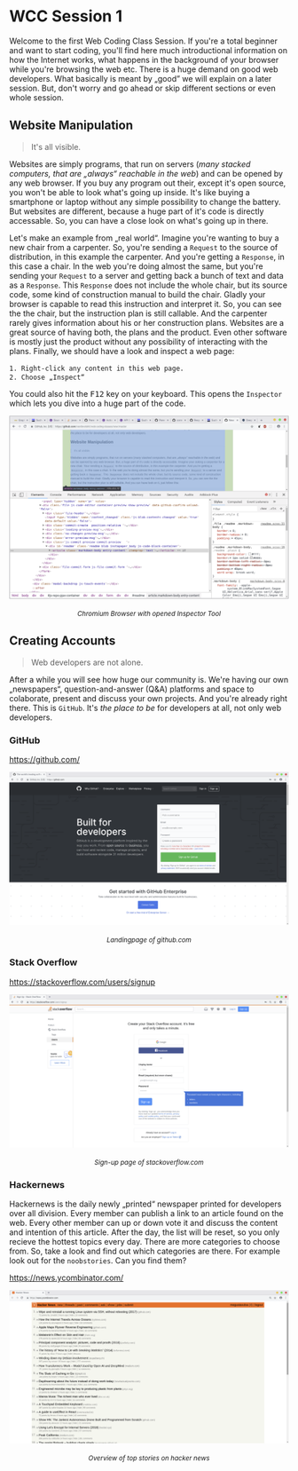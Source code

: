 # WCC Session 1

Welcome to the first Web Coding Class Session. 
If you're a total beginner and want to start coding, you'll find here much introductional information on how the Internet works, what happens in the background of your browser while you're browsing the web etc.
There is a huge demand on good web developers.
What basically is meant by „good” we will explain on a later session.
But, don't worry and go ahead or skip different sections or even whole session.

## Website Manipulation

> It's all visible.

Websites are simply programs, that run on servers (*many stacked computers, that are „always“ reachable in the web*) and can be opened by any web browser.
If you buy any program out their, except it's open source, you won't be able to look what's going up inside.
It's like buying a smartphone or laptop without any simple possibility to change the battery.
But websites are different, because a huge part of it's code is directly accessable.
So, you can have a close look on what's going up in there.

Let's make an example from „real world“.
Imagine you're wanting to buy a new chair from a carpenter.
So, you're sending a `Request` to the source of distribution, in this example the carpenter.
And you're getting a `Response`, in this case a chair.
In the web you're doing almost the same, but you're sending your `Request` to a server and getting back a bunch of text and data as a `Response`.
This `Response` does not include the whole chair, but its source code, some kind of construction manual to build the chair.
Gladly your browser is capable to read this instruction and interpret it.
So, you can see the the chair, but the instruction plan is still callable.
And the carpenter rarely gives information about his or her construction plans.
Websites are a great source of having both, the plans and the product.
Even other software is mostly just the product without any possibility of interacting with the plans.
Finally, we should have a look and inspect a web page:

```
1. Right-click any content in this web page.
2. Choose „Inspect“
```

You could also hit the <kbd>F12</kbd> key on your keyboard.
This opens the `Inspector` which lets you dive into a huge part of the code.

![Inspector inside Chromium Browser](./browser-inspector.png)
<div align="center">
  <small><i>Chromium Browser with opened Inspector Tool</i></small>
</div>


## Creating Accounts

> Web developers are not alone.

After a while you will see how huge our community is.
We're having our own „newspapers“, question-and-answer (Q&A) platforms and space to colaborate, present and discuss your own projects.
And you're already right there.
This is `GitHub`.
It's *the place to be* for developers at all, not only web developers.

### GitHub

https://github.com/

![Screenshot of Landingpage of github.com](./screenshot-github.png)
<div align="center">
  <small><i>Landingpage of github.com</i></small>
</div>

### Stack Overflow

https://stackoverflow.com/users/signup

![Screenshot of Sign-up Page of stackoverflow.com](./screenshot-stackoverflow.png)
<div align="center">
  <small><i>Sign-up page of stackoverflow.com</i></small>
</div>


### Hackernews

Hackernews is the daily newly „printed“ newspaper printed for developers over all division.
Every member can publish a link to an article found on the web.
Every other member can up or down vote it and discuss the content and intention of this article.
After the day, the list will be reset, so you only recieve the hottest topics every day.
There are more categories to choose from.
So, take a look and find out which categories are there.
For example look out for the `noobstories`. Can you find them?

https://news.ycombinator.com/

![Screenshot of overview of top stories on hacker news](./screenshot-hackernews.png)
<div align="center">
  <small><i>Overview of top stories on hacker news</i></small>
</div>
